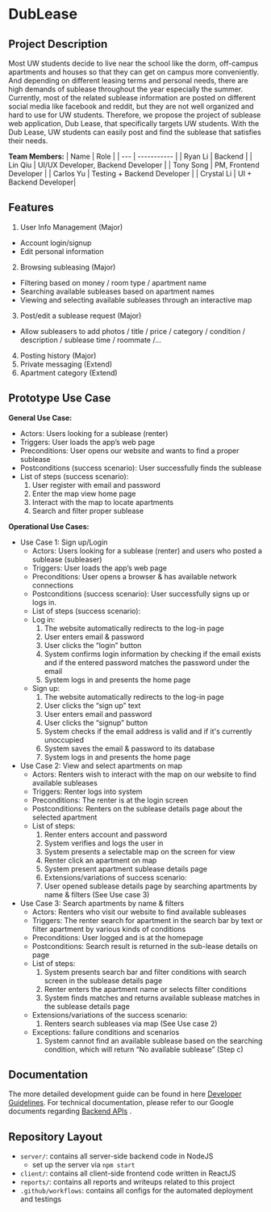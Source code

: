 # DubLease

## Project Description
Most UW students decide to live near the school like the dorm, off-campus apartments and houses so that they can get on campus more conveniently. And depending on different leasing terms and personal needs, there are high demands of sublease throughout the year especially the summer. Currently, most of the related sublease information are posted on different social media like facebook and reddit, but they are not well organized and hard to use for UW students. Therefore, we propose the project of sublease web application, Dub Lease, that specifically targets UW students. With the Dub Lease, UW students can easily post and find the sublease that satisfies their needs.

**Team Members:**
| Name | Role | 
| --- | ----------- | 
| Ryan Li | Backend | 
| Lin Qiu | UI/UX Developer, Backend Developer | 
| Tony Song | PM, Frontend Developer |
| Carlos Yu | Testing + Backend Developer | 
| Crystal Li | UI + Backend Developer| 

## Features
1. User Info Management (Major)
  - Account login/signup 
  - Edit personal information
  
2. Browsing subleasing (Major)
  - Filtering based on money / room type / apartment name
  - Searching available subleases based on apartment names
  - Viewing and selecting available subleases through an interactive map
  
3. Post/edit a sublease request (Major)
  - Allow subleasers to add photos / title / price / category / condition / description / sublease time / roommate /...
  
4. Posting history (Major)
5. Private messaging (Extend)
6. Apartment category (Extend)

## Prototype Use Case
**General Use Case:**
- Actors: Users looking for a sublease (renter) 
- Triggers: User loads the app’s web page
- Preconditions: User opens our website and wants to find a proper sublease
- Postconditions (success scenario): User successfully finds the sublease
- List of steps (success scenario):
  1. User register with email and password
  2. Enter the map view home page
  3. Interact with the map to locate apartments
  4. Search and filter proper sublease

**Operational Use Cases:**
- Use Case 1: Sign up/Login
  - Actors: Users looking for a sublease (renter) and users who posted a sublease (subleaser)
  - Triggers: User loads the app’s web page
  - Preconditions: User opens a browser & has available network connections
  - Postconditions (success scenario): User successfully signs up or logs in.
  - List of steps (success scenario):
  - Log in:
    1. The website automatically redirects to the log-in page
    2. User enters email & password
    3. User clicks the “login” button
    4. System confirms login information by checking if the email exists and if the entered password matches the password under the email
    5. System logs in and presents the home page
  - Sign up:
    1. The website automatically redirects to the log-in page
    2. User clicks the “sign up” text
    3. User enters email and password
    4. User clicks the “signup” button
    5. System checks if the email address is valid and if it's currently unoccupied
    6. System saves the email & password to its database
    7. System logs in and presents the home page
- Use Case 2: View and select apartments on map
  - Actors: Renters wish to interact with the map on our website to find available subleases
  - Triggers: Renter logs into system
  - Preconditions: The renter is at the login screen
  - Postconditions: Renters on the sublease details page about the selected apartment
  - List of steps:
    1. Renter enters account and password
    2. System verifies and logs the user in
    3. System presents a selectable map on the screen for view
    4. Renter click an apartment on map
    5. System present apartment sublease details page
    6. Extensions/variations of success scenario:
    7. User opened sublease details page by searching apartments by name & filters (See Use case 3)
- Use Case 3: Search apartments by name & filters
  - Actors: Renters who visit our website to find available subleases
  - Triggers: The renter search for apartment in the search bar by text or filter apartment by various kinds of conditions
  - Preconditions: User logged and is at the homepage
  - Postconditions: Search result is returned in the sub-lease details on page 
  - List of steps:
    1. System presents search bar and filter conditions with search screen in the sublease details page
    2. Renter enters the apartment name or selects filter conditions
    3. System finds matches and returns available sublease matches in the sublease details page
  - Extensions/variations of the success scenario:
    1. Renters search subleases via map (See Use case 2)
  - Exceptions: failure conditions and scenarios
    1. System cannot find an available sublease based on the searching condition, which will return “No available sublease” (Step c)


## Documentation

The more detailed development guide can be found in here [Developer Guidelines](./DeveloperGuide.md).
For technical documentation, please refer to our Google documents regarding [Backend APIs](https://docs.google.com/document/d/1Q48TTSTBrOSXKS06upeNwzYLw0O1lRpGk2PCigNLAS8/edit?usp=sharing) .


## Repository Layout
* `server/`: contains all server-side backend code in NodeJS
  - set up the server via `npm start`
* `client/`: contains all client-side frontend code written in ReactJS
* `reports/`: contains all reports and writeups related to this project
*  `.github/workflows`: contains all configs for the automated deployment and testings


